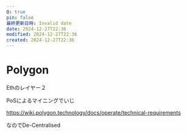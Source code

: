 ```yaml
---
Q: true
pin: false
最終更新日時: Invalid date
date: 2024-12-27T22:36
modified: 2024-12-27T22:36
created: 2024-12-27T22:36
---
```

# Polygon

Ethのレイヤー２

PoSによるマイニングでいじ

https://wiki.polygon.technology/docs/operate/technical-requirements

なのでDe-Centralised